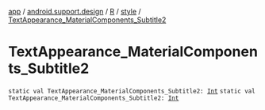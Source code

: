 [app](../../../index.md) / [android.support.design](../../index.md) / [R](../index.md) / [style](index.md) / [TextAppearance_MaterialComponents_Subtitle2](./-text-appearance_-material-components_-subtitle2.md)

# TextAppearance_MaterialComponents_Subtitle2

`static val TextAppearance_MaterialComponents_Subtitle2: `[`Int`](https://kotlinlang.org/api/latest/jvm/stdlib/kotlin/-int/index.html)
`static val TextAppearance_MaterialComponents_Subtitle2: `[`Int`](https://kotlinlang.org/api/latest/jvm/stdlib/kotlin/-int/index.html)